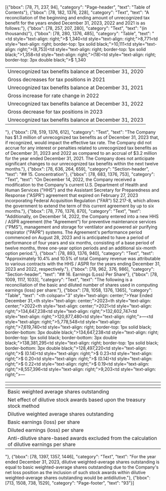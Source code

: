 [{"bbox": [78, 71, 237, 94], "category": "Page-header", "text": "Table of Contents"}, {"bbox": [78, 182, 1376, 228], "category": "Text", "text": "A reconciliation of the beginning and ending amount of unrecognized tax benefit for the years ended December 31, 2023, 2022 and 2021 is as follows:"}, {"bbox": [78, 257, 207, 280], "category": "Text", "text": "(in thousands)"}, {"bbox": [78, 280, 1376, 485], "category": "Table", "text": "<table><tbody><tr><td>Unrecognized tax benefits balance at December 31, 2020</td><td style=\"text-align: right;\">$ 1,340</td></tr><tr><td>Gross decreases for tax positions in 2021</td><td style=\"text-align: right;\">8,771</td></tr><tr><td>Unrecognized tax benefits balance at December 31, 2021</td><td style=\"text-align: right; border-top: 1px solid black;\">10,111</td></tr><tr><td>Gross increase for rate change in 2022</td><td style=\"text-align: right;\">(8,753)</td></tr><tr><td>Unrecognized tax benefits balance at December 31, 2022</td><td style=\"text-align: right; border-top: 1px solid black;\">1,358</td></tr><tr><td>Gross decrease for tax positions in 2023</td><td style=\"text-align: right;\">(18)</td></tr><tr><td>Unrecognized tax benefits balance at December 31, 2023</td><td style=\"text-align: right; border-top: 3px double black;\">$ 1,340</td></tr></tbody></table>"}, {"bbox": [78, 519, 1376, 612], "category": "Text", "text": "The Company has $1.3 million of unrecognized tax benefits as of December 31, 2023 that, if recognized, would impact the effective tax rate. The Company did not accrue for any interest or penalties related to unrecognized tax benefits as of December 31, 2023 and 2022 as compared to an accrual of $3.2 million for the year ended December 31, 2021. The Company does not anticipate significant changes to our unrecognized tax benefits within the next twelve months."}, {"bbox": [78, 636, 264, 659], "category": "Section-header", "text": "## 15. Concentration"}, {"bbox": [78, 683, 1376, 753], "category": "Text", "text": "On December 14, 2022, the Company received a modification to the Company's current U.S. Department of Health and Human Services (\"HHS\") and the Assistant Secretary for Preparedness and Response (\"ASPR\") agreement that expired on February 27, 2023 incorporating Federal Acquisition Regulation (\"FAR\") 52.217-8, which allows the government to extend the term of this current agreement by up to six months."}, {"bbox": [78, 776, 1376, 870], "category": "Text", "text": "Additionally, on December 14, 2022, the Company entered into a new HHS / ASPR agreement (the \"Agreement\") for preventive maintenance services (\"PMS\"), management and storage for ventilator and powered air purifying respirator (\"PAPR\") systems. The Agreement's performance period commenced on August 28, 2023 and is anticipated to have a period of performance of four years and six months, consisting of a base period of twelve months, three one-year option periods and an additional six-month option period."}, {"bbox": [78, 893, 1376, 940], "category": "Text", "text": "Approximately 10.4% and 10.5% of total Company revenue was attributable to various contracts with the HHS / ASPR for the years ending December 31, 2023 and 2022, respectively."}, {"bbox": [78, 962, 376, 986], "category": "Section-header", "text": "## 16. Earnings (Loss) Per Share"}, {"bbox": [78, 1009, 1117, 1033], "category": "Text", "text": "The following is a reconciliation of the basic and diluted number of shares used in computing earnings (loss) per share:"}, {"bbox": [78, 1058, 1376, 1365], "category": "Table", "text": "<table><thead><tr><th></th><th colspan=\"3\" style=\"text-align: center;\">Year Ended December 31,</th></tr><tr><th></th><th style=\"text-align: center;\">2023</th><th style=\"text-align: center;\">2022</th><th style=\"text-align: center;\">2021</th></tr></thead><tbody><tr><td>Basic weighted average shares outstanding</td><td style=\"text-align: right;\">134,647,238</td><td style=\"text-align: right;\">132,602,747</td><td style=\"text-align: right;\">120,877,480</td></tr><tr><td>Net effect of dilutive stock awards based upon the treasury stock method</td><td style=\"text-align: right;\">—</td><td style=\"text-align: right;\">5,778,548</td><td style=\"text-align: right;\">7,619,740</td></tr><tr><td>Dilutive weighted average shares outstanding</td><td style=\"text-align: right; border-top: 1px solid black; border-bottom: 3px double black;\">134,647,238</td><td style=\"text-align: right; border-top: 1px solid black; border-bottom: 3px double black;\">138,381,295</td><td style=\"text-align: right; border-top: 1px solid black; border-bottom: 3px double black;\">128,497,220</td></tr><tr><td>Basic earnings (loss) per share</td><td style=\"text-align: right;\">$ (0.14)</td><td style=\"text-align: right;\">$ 0.23</td><td style=\"text-align: right;\">$ 0.20</td></tr><tr><td>Diluted earnings (loss) per share</td><td style=\"text-align: right;\">$ (0.14)</td><td style=\"text-align: right;\">$ 0.22</td><td style=\"text-align: right;\">$ 0.19</td></tr><tr><td>Anti-dilutive share-based awards excluded from the calculation of dilutive earnings per share</td><td style=\"text-align: right;\">8,557,396</td><td style=\"text-align: right;\">9,203</td><td style=\"text-align: right;\">—</td></tr></tbody></table>"}, {"bbox": [78, 1397, 1357, 1446], "category": "Text", "text": "For the year ended December 31, 2023, dilutive weighted-average shares outstanding is equal to basic weighted-average shares outstanding due to the Company's net loss position as the inclusion of such stock awards within dilutive weighted-average shares outstanding would be antidilutive."}, {"bbox": [713, 1508, 738, 1529], "category": "Page-footer", "text": "93"}]